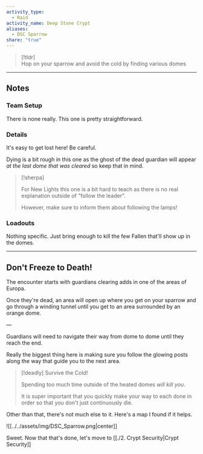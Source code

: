 ```yaml
---  
activity_type:  
  - Raid  
activity_name: Deep Stone Crypt  
aliases:  
  - DSC Sparrow  
share: "true"  
---  
```

  
> [!tldr]  
> Hop on your sparrow and avoid the cold by finding various domes  
  
___  
  
## Notes  
  
### Team Setup  
  
There is none really. This one is pretty straightforward.  
  
### Details  
  
It's easy to get lost here! Be careful.  
  
Dying is a bit rough in this one as the ghost of the dead guardian will appear *at the last dome that was cleared* so keep that in mind.  
  
> [!sherpa]  
>  
> For New Lights this one is a bit hard to teach as there is no real explanation outside of "follow the leader".  
>  
> However, make sure to inform them about following the lamps!  
  
### Loadouts  
  
Nothing specific. Just bring enough to kill the few Fallen that'll show up in the domes.  
  
----  
  
## Don't Freeze to Death!  
  
The encounter starts with guardians clearing adds in one of the areas of Europa.  
  
Once they're dead, an area will open up where you get on your sparrow and go through a winding tunnel until you get to an area surrounded by an orange dome.  
  
—  
  
Guardians will need to navigate their way from dome to dome until they reach the end.  
  
  
Really the biggest thing here is making sure you follow the glowing posts along the way that guide you to the next area.  
  
> [!deadly] Survive the Cold!  
>  
> Spending too much time outside of the heated domes *will kill you*.  
>  
> It is super important that you quickly make your way to each done in order so that you don't just continuously die.  
  
Other than that, there's not much else to it. Here's a map I found if it helps.  
  
![[../../assets/img/DSC_Sparrow.png|center]]  
  
Sweet. Now that that's done, let's move to [[./2. Crypt Security|Crypt Security]]